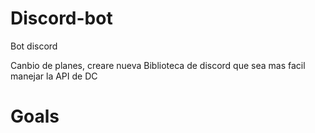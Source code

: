 # Discord-bot
Bot discord 

Canbio de planes, creare nueva Biblioteca de discord que sea mas facil manejar la API de DC

# Goals 
